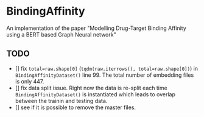# BindingAffinity
An implementation of the paper "Modelling Drug-Target Binding Affinity using a BERT based Graph Neural network"

## TODO
 - [] fix `total=raw.shape[0]` (`tqdm(raw.iterrows(), total=raw.shape[0])`) in `BindingAffinityDataset()` line 99. The total number of embedding files is only 447.
 - [] fix data split issue. Right now the data is re-split each time `BindingAffinityDataset()` is instantiated which leads to overlap between the trainin and testing data.
 - [] see if it is possible to remove the master files.

